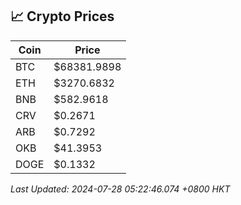 ## 📈 Crypto Prices

| Coin | Price |
| ---- | ----- |
| BTC | $68381.9898 |
| ETH | $3270.6832 |
| BNB | $582.9618 |
| CRV | $0.2671 |
| ARB | $0.7292 |
| OKB | $41.3953 |
| DOGE | $0.1332 |

_Last Updated: 2024-07-28 05:22:46.074 +0800 HKT_